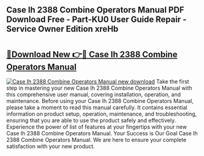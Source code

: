 ## Case Ih 2388 Combine Operators Manual PDF Download Free - Part-KU0 User Guide Repair - Service Owner Edition xreHb

# <h2><a href="http://bc94654.oget.top/?id=Case+Ih+2388+Combine+Operators+Manual">🔗Download New 👉🔴 Case Ih 2388 Combine Operators Manual</a></h2>

[![Case Ih 2388 Combine Operators Manual new download](https://i.imgur.com/5g1atiW.png)](http://bc94654.oget.top/?id=Case+Ih+2388+Combine+Operators+Manual)
Take the first step in mastering your new Case Ih 2388 Combine Operators Manual with this comprehensive user manual, covering installation, operation, and maintenance. Before using your Case Ih 2388 Combine Operators Manual, please take a moment to read this manual carefully. It contains essential information on product setup, operation, maintenance, and troubleshooting, ensuring that you are able to use the product safely and effectively. Experience the power of list of features at your fingertips with your new Case Ih 2388 Combine Operators Manual. Your Success is Our Goal Case Ih 2388 Combine Operators Manual. We are here to ensure your complete satisfaction with your new product.
